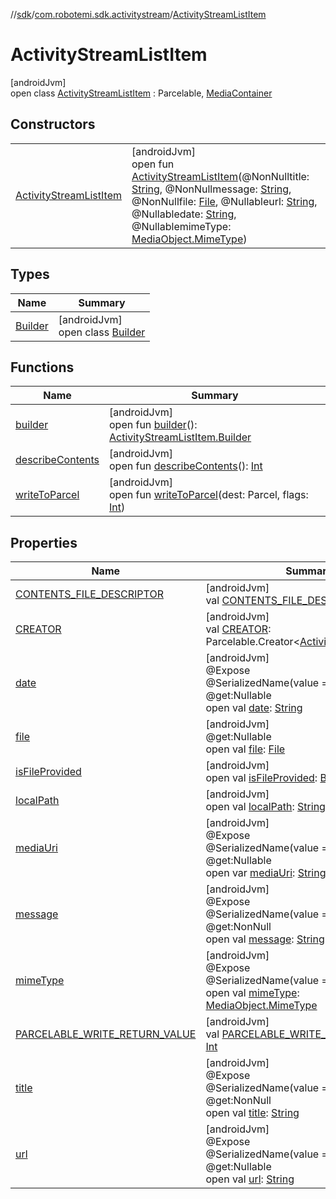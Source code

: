 //[sdk](../../../index.md)/[com.robotemi.sdk.activitystream](../index.md)/[ActivityStreamListItem](index.md)

# ActivityStreamListItem

[androidJvm]\
open class [ActivityStreamListItem](index.md) : Parcelable, [MediaContainer](../../com.robotemi.sdk/-media-container/index.md)

## Constructors

| | |
|---|---|
| [ActivityStreamListItem](-activity-stream-list-item.md) | [androidJvm]<br>open fun [ActivityStreamListItem](-activity-stream-list-item.md)(@NonNulltitle: [String](https://docs.oracle.com/javase/8/docs/api/java/lang/String.html), @NonNullmessage: [String](https://docs.oracle.com/javase/8/docs/api/java/lang/String.html), @NonNullfile: [File](https://docs.oracle.com/javase/8/docs/api/java/io/File.html), @Nullableurl: [String](https://docs.oracle.com/javase/8/docs/api/java/lang/String.html), @Nullabledate: [String](https://docs.oracle.com/javase/8/docs/api/java/lang/String.html), @NullablemimeType: [MediaObject.MimeType](../../com.robotemi.sdk/-media-object/-mime-type/index.md)) |

## Types

| Name | Summary |
|---|---|
| [Builder](-builder/index.md) | [androidJvm]<br>open class [Builder](-builder/index.md) |

## Functions

| Name | Summary |
|---|---|
| [builder](builder.md) | [androidJvm]<br>open fun [builder](builder.md)(): [ActivityStreamListItem.Builder](-builder/index.md) |
| [describeContents](describe-contents.md) | [androidJvm]<br>open fun [describeContents](describe-contents.md)(): [Int](https://kotlinlang.org/api/latest/jvm/stdlib/kotlin/-int/index.html) |
| [writeToParcel](write-to-parcel.md) | [androidJvm]<br>open fun [writeToParcel](write-to-parcel.md)(dest: Parcel, flags: [Int](https://kotlinlang.org/api/latest/jvm/stdlib/kotlin/-int/index.html)) |

## Properties

| Name | Summary |
|---|---|
| [CONTENTS_FILE_DESCRIPTOR](../../com.robotemi.sdk.telepresence/-call-state/index.md#-255210448%2FProperties%2F462465411) | [androidJvm]<br>val [CONTENTS_FILE_DESCRIPTOR](../../com.robotemi.sdk.telepresence/-call-state/index.md#-255210448%2FProperties%2F462465411): [Int](https://kotlinlang.org/api/latest/jvm/stdlib/kotlin/-int/index.html) |
| [CREATOR](-c-r-e-a-t-o-r.md) | [androidJvm]<br>val [CREATOR](-c-r-e-a-t-o-r.md): Parcelable.Creator&lt;[ActivityStreamListItem](index.md)&gt; |
| [date](date.md) | [androidJvm]<br>@Expose<br>@SerializedName(value = &quot;date&quot;)<br>@get:Nullable<br>open val [date](date.md): [String](https://docs.oracle.com/javase/8/docs/api/java/lang/String.html) |
| [file](file.md) | [androidJvm]<br>@get:Nullable<br>open val [file](file.md): [File](https://docs.oracle.com/javase/8/docs/api/java/io/File.html) |
| [isFileProvided](is-file-provided.md) | [androidJvm]<br>open val [isFileProvided](is-file-provided.md): [Boolean](https://kotlinlang.org/api/latest/jvm/stdlib/kotlin/-boolean/index.html) |
| [localPath](local-path.md) | [androidJvm]<br>open val [localPath](local-path.md): [String](https://docs.oracle.com/javase/8/docs/api/java/lang/String.html) |
| [mediaUri](media-uri.md) | [androidJvm]<br>@Expose<br>@SerializedName(value = &quot;mediaUrl&quot;)<br>@get:Nullable<br>open var [mediaUri](media-uri.md): [String](https://docs.oracle.com/javase/8/docs/api/java/lang/String.html) |
| [message](message.md) | [androidJvm]<br>@Expose<br>@SerializedName(value = &quot;message&quot;)<br>@get:NonNull<br>open val [message](message.md): [String](https://docs.oracle.com/javase/8/docs/api/java/lang/String.html) |
| [mimeType](mime-type.md) | [androidJvm]<br>@Expose<br>@SerializedName(value = &quot;mimetype&quot;)<br>open val [mimeType](mime-type.md): [MediaObject.MimeType](../../com.robotemi.sdk/-media-object/-mime-type/index.md) |
| [PARCELABLE_WRITE_RETURN_VALUE](../../com.robotemi.sdk.telepresence/-call-state/index.md#-865205281%2FProperties%2F462465411) | [androidJvm]<br>val [PARCELABLE_WRITE_RETURN_VALUE](../../com.robotemi.sdk.telepresence/-call-state/index.md#-865205281%2FProperties%2F462465411): [Int](https://kotlinlang.org/api/latest/jvm/stdlib/kotlin/-int/index.html) |
| [title](title.md) | [androidJvm]<br>@Expose<br>@SerializedName(value = &quot;title&quot;)<br>@get:NonNull<br>open val [title](title.md): [String](https://docs.oracle.com/javase/8/docs/api/java/lang/String.html) |
| [url](url.md) | [androidJvm]<br>@Expose<br>@SerializedName(value = &quot;url&quot;)<br>@get:Nullable<br>open val [url](url.md): [String](https://docs.oracle.com/javase/8/docs/api/java/lang/String.html) |
